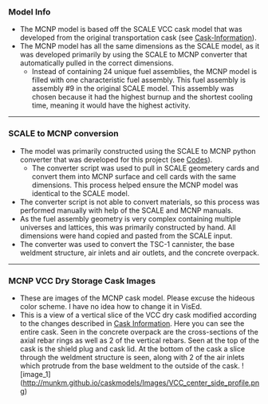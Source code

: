 ### Model Info
* The MCNP model is based off the SCALE VCC cask model that was developed from the original transportation cask (see [Cask-Information](./Cask-Information.md)).
* The MCNP model has all the same dimensions as the SCALE model, as it was developed primarily by using the SCALE to MCNP converter that automatically pulled in the correct dimensions.
  * Instead of containing 24 unique fuel assemblies, the MCNP model is filled with one characteristic fuel assembly. This fuel assembly is assembly #9 in the original SCALE model. This assembly was chosen because it had the highest burnup and the shortest cooling time, meaning it would have the highest activity.

***
  
### SCALE to MCNP conversion
* The model was primarily constructed using the SCALE to MCNP python converter that was developed for this project (see [Codes](https://github.com/munkm/caskmodels/tree/master/codes)).
  * The converter script was used to pull in SCALE geometery cards and convert them into MCNP surface and cell cards with the same dimensions. This process helped ensure the MCNP model was identical to the SCALE model.
* The converter script is not able to convert materials, so this process was performed manually with help of the SCALE and MCNP manuals.
* As the fuel assembly geometry is very complex containing multiple universes and lattices, this was primarily constructed by hand. All dimensions were hand copied and pasted from the SCALE input.
* The converter was used to convert the TSC-1 cannister, the base weldment structure, air inlets and air outlets, and the concrete overpack.

***

### MCNP VCC Dry Storage Cask Images
* These are images of the MCNP cask model. Please excuse the hideous color scheme. I have no idea how to change it in VisEd.
* This is a view of a vertical slice of the VCC dry cask modified according to the changes described in [Cask Information](./Cask-Information.md). Here you can see the entire cask. Seen in the concrete overpack are the cross-sections of the axial rebar rings as well as 2 of the vertical rebars. Seen at the top of the cask is the shield plug and cask lid. At the bottom of the cask a slice through the weldment structure is seen, along with 2 of the air inlets which protrude from the base weldment to the outside of the cask. 
![image_1]
(http://munkm.github.io/caskmodels/Images/VCC_center_side_profile.png)


